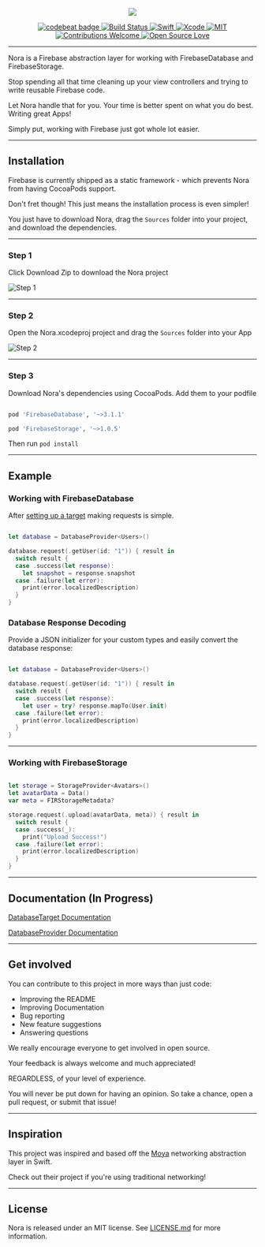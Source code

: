 <p align="center">
   <img src="https://github.com/SD10/Nora/blob/master/Screenshots/NoraBanner.png"/>
 </p>
 
 <p align="center">
     <a href="https://codebeat.co/projects/github-com-sd10-nora-master">
         <img src="https://codebeat.co/badges/222038d6-dd5d-4253-94a6-63f00d3a1ae9" 
              alt="codebeat badge">
     </a>
     <a href="https://travis-ci.org/SD10/Nora">
         <img src="https://travis-ci.org/SD10/Nora.svg?branch=master"
              alt="Build Status">
     </a>
     <a href="https://swift.org">
       <img src="https://img.shields.io/badge/Swift-3.1-orange.svg"
            alt="Swift" />
     </a>
     <a href="https://developer.apple.com/xcode">
         <img src="https://img.shields.io/badge/Xcode-8.3-blue.svg"
              alt="Xcode">
     </a>
     <a href="https://opensource.org/licenses/MIT">
         <img src="https://img.shields.io/badge/License-MIT-red.svg"
              alt="MIT">
     </a>
     <a href="https://github.com/SD10/Nora/issues">
         <img src="https://img.shields.io/badge/contributions-welcome-brightgreen.svg?style=flat"
              alt="Contributions Welcome">
     </a>
     <a href="https://github.com/ellerbrock/open-source-badge/">
         <img src="https://badges.frapsoft.com/os/v1/open-source.svg?v=102"
              alt="Open Source Love">
     </a>
 </p>

---

Nora is a Firebase abstraction layer for working with FirebaseDatabase and FirebaseStorage.

Stop spending all that time cleaning up your view controllers and trying to write reusable Firebase code.

Let Nora handle that for you. Your time is better spent on what you do best. Writing great Apps!

Simply put, working with Firebase just got whole lot easier.

---

## Installation

Firebase is currently shipped as a static framework - which prevents Nora from having CocoaPods support.

Don't fret though! This just means the installation process is even simpler!

You just have to download Nora, drag the `Sources` folder into your project, and download the dependencies.

---

### Step 1

Click Download Zip to download the Nora project

![Step 1](https://github.com/SD10/Nora/blob/master/Screenshots/Screen%20Shot%202017-04-05%20at%204.07.48%20AM.png)

---

### Step 2

Open the Nora.xcodeproj project and drag the `Sources` folder into your App

![Step 2](https://github.com/SD10/Nora/blob/master/Screenshots/Screen%20Shot%202017-04-05%20at%204.10.29%20AM.png)

---

### Step 3

Download Nora's dependencies using CocoaPods. Add them to your podfile

```rb

pod 'FirebaseDatabase', '~>3.1.1'

pod 'FirebaseStorage', '~>1.0.5'

```

Then run `pod install`

---

## Example

### Working with FirebaseDatabase

After [setting up a target](https://github.com/SD10/Nora/blob/master/Documentation/Examples/DatabaseProviderExample.md) making requests is simple.

```swift

let database = DatabaseProvider<Users>()

database.request(.getUser(id: "1")) { result in
  switch result {
  case .success(let response):
    let snapshot = response.snapshot
  case .failure(let error):
    print(error.localizedDescription)
  }
}

```

### Database Response Decoding

Provide a JSON initializer for your custom types and easily convert the database response:

```swift

let database = DatabaseProvider<Users>()

database.request(.getUser(id: "1")) { result in
  switch result {
  case .success(let response):
    let user = try? response.mapTo(User.init)
  case .failure(let error):
    print(error.localizedDescription)
  }
}

```

---

### Working with FirebaseStorage

```swift

let storage = StorageProvider<Avatars>()
let avatarData = Data()
var meta = FIRStorageMetadata?

storage.request(.upload(avatarData, meta)) { result in
  switch result {
  case .success(_):
    print("Upload Success!")
  case .failure(let error):
    print(error.localizedDescription)
  }
}

```

---

## Documentation (In Progress)

[DatabaseTarget Documentation](https://github.com/SD10/Nora/blob/master/Documentation/Documentation/DatabaseTargetDocs.md)

[DatabaseProvider Documentation](https://github.com/SD10/Nora/blob/master/Documentation/Documentation/DatabaseProviderDocs.md)

---

## Get involved

You can contribute to this project in more ways than just code:

- Improving the README
- Improving Documentation
- Bug reporting
- New feature suggestions
- Answering questions

We really encourage everyone to get involved in open source.

Your feedback is always welcome and much appreciated!

REGARDLESS, of your level of experience.

You will never be put down for having an opinion. So take a chance, open a pull request, or submit that issue!

---

## Inspiration

This project was inspired and based off the [Moya](https://github.com/Moya/Moya) networking abstraction layer in Swift.

Check out their project if you're using traditional networking!

---

## License

Nora is released under an MIT license. See [LICENSE.md](https://github.com/SD10/Nora/blob/master/LICENSE.md) for more information.
